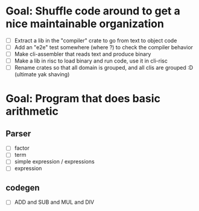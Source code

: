 # Goal: Shuffle code around to get a nice maintainable organization

  - [ ] Extract a lib in the "compiler" crate to go from text to object code
  - [ ] Add an "e2e" test somewhere (where ?) to check the compiler behavior
  - [ ] Make cli-assembler that reads text and produce binary
  - [ ] Make a lib in risc to load binary and run code, use it in cli-risc
  - [ ] Rename crates so that all domain is grouped, and all clis are grouped :D (ultimate yak shaving)

# Goal: Program that does basic arithmetic

## Parser
  - [ ] factor 
  - [ ] term
  - [ ] simple expression / expressions 
  - [ ] expression

## codegen
  - [ ] ADD and SUB and MUL and DIV